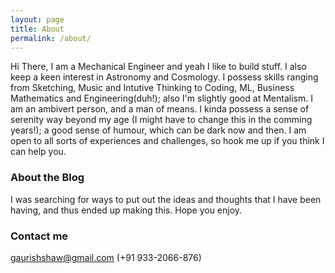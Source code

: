 ```yaml
---
layout: page
title: About
permalink: /about/
---
```


Hi There,
    I am a Mechanical Engineer and yeah I like to build stuff. I also keep a keen interest in Astronomy and Cosmology. I possess skills ranging from Sketching, Music and Intutive Thinking to Coding, ML, Business Mathematics and Engineering(duh!); also I'm slightly good at Mentalism. I am an ambivert person, and a man of means. I kinda possess a sense of serenity way beyond my age (I might have to change this in the comming years!); a good sense of humour, which can be dark now and then. I am open to all sorts of experiences and challenges, so hook me up if you think I can help you. 

### About the Blog

I was searching for ways to put out the ideas and thoughts that I have been having, and thus ended up making this. Hope you enjoy.

### Contact me

[gaurishshaw@gmail.com](mailto:gaurishshaw@gmail.com)
(+91 933-2066-876)
